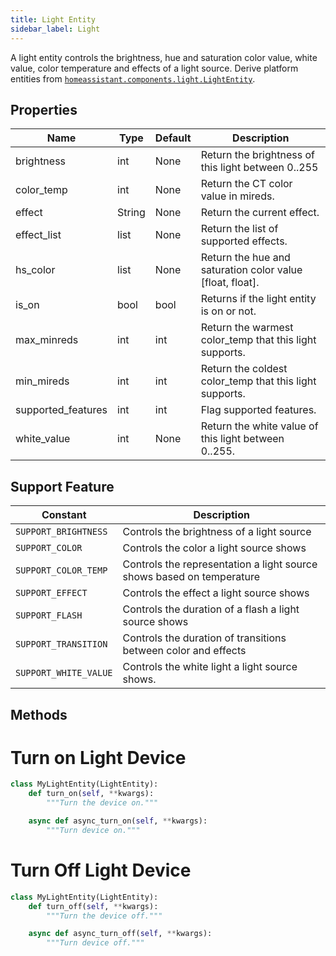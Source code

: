 ```yaml
---
title: Light Entity
sidebar_label: Light
---
```



A light entity controls the brightness, hue and saturation color value, white value, color temperature and effects of a light source. Derive platform entities from [`homeassistant.components.light.LightEntity`](https://github.com/home-assistant/home-assistant/blob/master/homeassistant/components/light/__init__.py).

## Properties

| Name | Type | Default | Description
| ---- | ---- | ---- | ----
| brightness | int | None | Return the brightness of this light between 0..255
| color_temp | int | None | Return the CT color value in mireds.
| effect | String | None | Return the current effect.
| effect_list | list | None | Return the list of supported effects.
| hs_color | list | None | Return the hue and saturation color value [float, float].
| is_on    | bool | bool  | Returns if the light entity is on or not.  
| max_minreds | int | int | Return the warmest color_temp that this light supports.
| min_mireds | int | int | Return the coldest color_temp that this light supports.
| supported_features | int | int | Flag supported features.
| white_value | int | None | Return the white value of this light between 0..255.


## Support Feature  
| Constant | Description 
|----------|-----------------------
| `SUPPORT_BRIGHTNESS` | Controls the brightness of a light source
| `SUPPORT_COLOR` | Controls the color a light source shows
| `SUPPORT_COLOR_TEMP` | Controls the representation a light source shows based on temperature
| `SUPPORT_EFFECT` | Controls the effect a light source shows
| `SUPPORT_FLASH` | Controls the duration of a flash a light source shows
| `SUPPORT_TRANSITION` | Controls the duration of transitions between color and effects
| `SUPPORT_WHITE_VALUE` | Controls the white light a light source shows.

## Methods

# Turn on Light Device

```python
class MyLightEntity(LightEntity):
    def turn_on(self, **kwargs):
        """Turn the device on."""

    async def async_turn_on(self, **kwargs):
        """Turn device on."""
```

# Turn Off Light Device

```python
class MyLightEntity(LightEntity):
    def turn_off(self, **kwargs):
        """Turn the device off."""

    async def async_turn_off(self, **kwargs):
        """Turn device off."""
```
